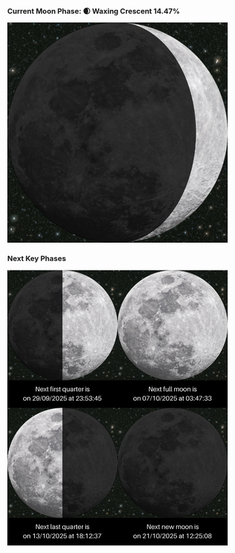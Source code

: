 ### Current Moon Phase: 🌒 Waxing Crescent 14.47%
![Moon Phase](moonphase.png)
### Next Key Phases
![Gallery](gallery.png)